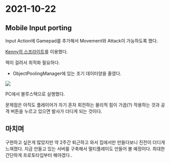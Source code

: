 # 2021-10-22

## Mobile Input porting

Input Action에 Gamepad를 추가해서 Movement와 Attack이 가능하도록 했다.

[Kenny의 스프라이트](https://www.kenney.nl/assets/onscreen-controls)를 이용했다.

렉이 걸려서 최적화 필요하다. 

- ObjectPoolingManager에 있는 초기 데이터양을 줄였다.

<img src="https://user-images.githubusercontent.com/45554623/138459347-944eebb6-1013-4216-a4b3-faaed21d3e99.png">

PC에서 블루스택으로 실행했다. 

문제점은 아직도 플레이어가 자기 혼자 회전하는 물리적 힘이 가끔(?) 작용하는 것과 공격 버튼을 누르고 있으면 발사가 더디게 되는 것이다. 



## 마치며

구현하고 싶은게 많았지만 약 2주간 퇴근하고 와서 집에서만 만들다보니 진전이 더디게 느껴졌다. 지금 만들고 있는 서버를 구축해서 멀티플레이도 만들어 볼 예정이다. 최대한 간단하게 프로토타입부터 해야겠다..